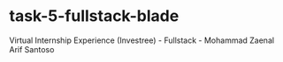 # task-5-fullstack-blade
 Virtual Internship Experience (Investree) - Fullstack - Mohammad Zaenal Arif Santoso

